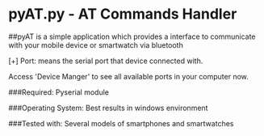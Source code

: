 # pyAT.py - AT Commands Handler
##pyAT is a simple application which provides a interface to communicate with your mobile device or smartwatch via bluetooth

[+] Port: means the serial port that device connected with.

Access 'Device Manger' to see all available ports in your computer now.

###Required:
   Pyserial module

###Operating System:
   Best results in windows environment 

###Tested with: 
Several models of smartphones and smartwatches
